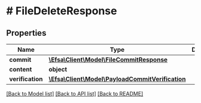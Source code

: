 # # FileDeleteResponse

## Properties

Name | Type | Description | Notes
------------ | ------------- | ------------- | -------------
**commit** | [**\Efsa\Client\Model\FileCommitResponse**](FileCommitResponse.md) |  | [optional]
**content** | **object** |  | [optional]
**verification** | [**\Efsa\Client\Model\PayloadCommitVerification**](PayloadCommitVerification.md) |  | [optional]

[[Back to Model list]](../../README.md#models) [[Back to API list]](../../README.md#endpoints) [[Back to README]](../../README.md)
